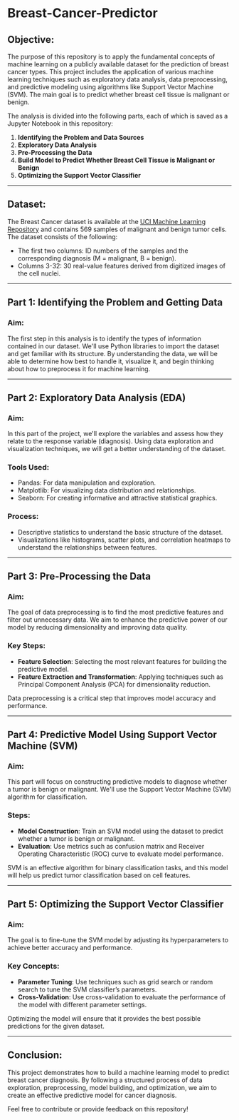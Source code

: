 # Breast-Cancer-Predictor

## Objective:
The purpose of this repository is to apply the fundamental concepts of machine learning on a publicly available dataset for the prediction of breast cancer types. This project includes the application of various machine learning techniques such as exploratory data analysis, data preprocessing, and predictive modeling using algorithms like Support Vector Machine (SVM). The main goal is to predict whether breast cell tissue is malignant or benign.

The analysis is divided into the following parts, each of which is saved as a Jupyter Notebook in this repository:

1. **Identifying the Problem and Data Sources**
2. **Exploratory Data Analysis**
3. **Pre-Processing the Data**
4. **Build Model to Predict Whether Breast Cell Tissue is Malignant or Benign**
5. **Optimizing the Support Vector Classifier**

---

## Dataset:

The Breast Cancer dataset is available at the [UCI Machine Learning Repository](https://archive.ics.uci.edu/ml/datasets/Breast+Cancer+Wisconsin+(Diagnostic)) and contains 569 samples of malignant and benign tumor cells. The dataset consists of the following:

- The first two columns: ID numbers of the samples and the corresponding diagnosis (M = malignant, B = benign).
- Columns 3-32: 30 real-value features derived from digitized images of the cell nuclei.

---

## Part 1: Identifying the Problem and Getting Data
### Aim:
The first step in this analysis is to identify the types of information contained in our dataset. We'll use Python libraries to import the dataset and get familiar with its structure. By understanding the data, we will be able to determine how best to handle it, visualize it, and begin thinking about how to preprocess it for machine learning.

---

## Part 2: Exploratory Data Analysis (EDA)
### Aim:
In this part of the project, we'll explore the variables and assess how they relate to the response variable (diagnosis). Using data exploration and visualization techniques, we will get a better understanding of the dataset.

### Tools Used:
- Pandas: For data manipulation and exploration.
- Matplotlib: For visualizing data distribution and relationships.
- Seaborn: For creating informative and attractive statistical graphics.

### Process:
- Descriptive statistics to understand the basic structure of the dataset.
- Visualizations like histograms, scatter plots, and correlation heatmaps to understand the relationships between features.

---

## Part 3: Pre-Processing the Data
### Aim:
The goal of data preprocessing is to find the most predictive features and filter out unnecessary data. We aim to enhance the predictive power of our model by reducing dimensionality and improving data quality.

### Key Steps:
- **Feature Selection**: Selecting the most relevant features for building the predictive model.
- **Feature Extraction and Transformation**: Applying techniques such as Principal Component Analysis (PCA) for dimensionality reduction.

Data preprocessing is a critical step that improves model accuracy and performance.

---

## Part 4: Predictive Model Using Support Vector Machine (SVM)
### Aim:
This part will focus on constructing predictive models to diagnose whether a tumor is benign or malignant. We'll use the Support Vector Machine (SVM) algorithm for classification.

### Steps:
- **Model Construction**: Train an SVM model using the dataset to predict whether a tumor is benign or malignant.
- **Evaluation**: Use metrics such as confusion matrix and Receiver Operating Characteristic (ROC) curve to evaluate model performance.

SVM is an effective algorithm for binary classification tasks, and this model will help us predict tumor classification based on cell features.

---

## Part 5: Optimizing the Support Vector Classifier
### Aim:
The goal is to fine-tune the SVM model by adjusting its hyperparameters to achieve better accuracy and performance.

### Key Concepts:
- **Parameter Tuning**: Use techniques such as grid search or random search to tune the SVM classifier’s parameters.
- **Cross-Validation**: Use cross-validation to evaluate the performance of the model with different parameter settings.

Optimizing the model will ensure that it provides the best possible predictions for the given dataset.

---

## Conclusion:
This project demonstrates how to build a machine learning model to predict breast cancer diagnosis. By following a structured process of data exploration, preprocessing, model building, and optimization, we aim to create an effective predictive model for cancer diagnosis.

Feel free to contribute or provide feedback on this repository!
